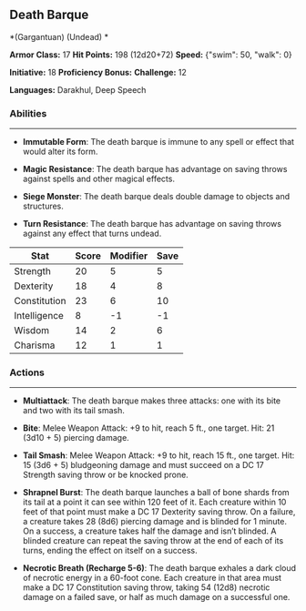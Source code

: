 ## Death Barque
*(Gargantuan) (Undead) *

**Armor Class:** 17
**Hit Points:** 198 (12d20+72)
**Speed:** {"swim": 50, "walk": 0}

**Initiative:** 18
**Proficiency Bonus:**
**Challenge:** 12

**Languages:** Darakhul, Deep Speech

### Abilities
 --- 
- **Immutable Form**: The death barque is immune to any spell or effect that would alter its form.

- **Magic Resistance**: The death barque has advantage on saving throws against spells and other magical effects.

- **Siege Monster**: The death barque deals double damage to objects and structures.

- **Turn Resistance**: The death barque has advantage on saving throws against any effect that turns undead.



| Stat | Score | Modifier | Save |
| ---- | ---- | ---- | ---- |
| Strength | 20 | 5 | 5 |
| Dexterity | 18 | 4 | 8 |
| Constitution | 23 | 6 | 10 |
| Intelligence | 8 | -1 | -1 |
| Wisdom | 14 | 2 | 6 |
| Charisma | 12 | 1 | 1 |

### Actions
 --- 
- **Multiattack**: The death barque makes three attacks: one with its bite and two with its tail smash.

- **Bite**: Melee Weapon Attack: +9 to hit, reach 5 ft., one target. Hit: 21 (3d10 + 5) piercing damage.

- **Tail Smash**: Melee Weapon Attack: +9 to hit, reach 15 ft., one target. Hit: 15 (3d6 + 5) bludgeoning damage and must succeed on a DC 17 Strength saving throw or be knocked prone.

- **Shrapnel Burst**: The death barque launches a ball of bone shards from its tail at a point it can see within 120 feet of it. Each creature within 10 feet of that point must make a DC 17 Dexterity saving throw. On a failure, a creature takes 28 (8d6) piercing damage and is blinded for 1 minute. On a success, a creature takes half the damage and isn’t blinded. A blinded creature can repeat the saving throw at the end of each of its turns, ending the effect on itself on a success.

- **Necrotic Breath (Recharge 5-6)**: The death barque exhales a dark cloud of necrotic energy in a 60-foot cone. Each creature in that area must make a DC 17 Constitution saving throw, taking 54 (12d8) necrotic damage on a failed save, or half as much damage on a successful one.

